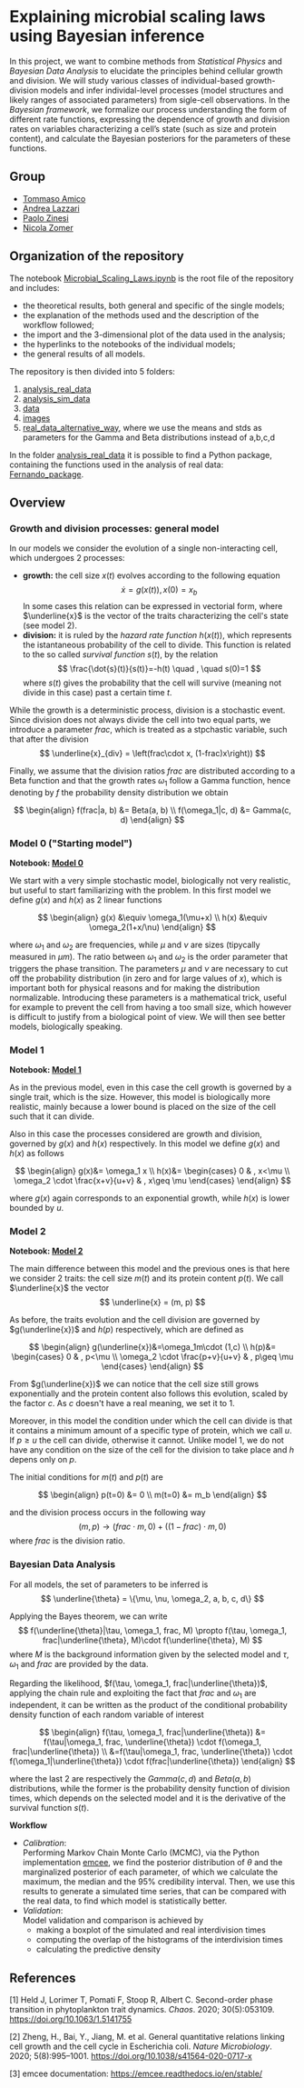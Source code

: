 # Explaining microbial scaling laws using Bayesian inference
In this project, we want to combine methods from _Statistical Physics_ and _Bayesian Data Analysis_ to elucidate the principles behind cellular growth and division. We will study various classes of individual-based growth-division models and infer individal-level processes (model structures and likely ranges of associated parameters) from sigle-cell observations. In the _Bayesian framework_, we formalize our process understanding the form of different rate functions, expressing the dependence of growth and division rates on variables characterizing a cell’s state (such as size and protein content), and calculate the Bayesian posteriors for the parameters of these functions.

## Group 
- [Tommaso Amico](https://github.com/tommasoamico)
- [Andrea Lazzari](https://github.com/AndreaLazzari)
- [Paolo Zinesi](https://github.com/PaoloZinesi)
- [Nicola Zomer](https://github.com/NicolaZomer)

## Organization of the repository
The notebook [Microbial_Scaling_Laws.ipynb](./Microbial_Scaling_Laws.ipynb) is the root file of the repository and includes:
- the theoretical results, both general and specific of the single models;
- the explanation of the methods used and the description of the workflow followed;
- the import and the 3-dimensional plot of the data used in the analysis;
- the hyperlinks to the notebooks of the individual models;
- the general results of all models. 

The repository is then divided into 5 folders:
1. [analysis_real_data](./analysis_real_data)
2. [analysis_sim_data](./analysis_sim_data)
3. [data](./data)
4. [images](./images)
5. [real_data_alternative_way](./real_data_alternative_way), where we use the means and stds as parameters for the Gamma and Beta distributions instead of a,b,c,d

In the folder [analysis_real_data](./analysis_real_data) it is possible to find a Python package, containing the functions used in the analysis of real data: [Fernando_package](./analysis_real_data/Fernando_package).

## Overview
### Growth and division processes: general model 
In our models we consider the evolution of a single non-interacting cell, which undergoes 2 processes:
- **growth:** the cell size $x(t)$ evolves according to the following equation
    $$ \dot{x}=g(x(t))   ,      x(0)=x_b $$
    In some cases this relation can be expressed in vectorial form, where $\underline{x}$ is the vector of the traits characterizing the cell's state (see model 2). 
- **division:** it is ruled by the _hazard rate function_ $h(x(t))$, which represents the istantaneous probability of the cell to divide. This function is related to the so called _survival function_ $s(t)$, by the relation
    $$ \frac{\dot{s}(t)}{s(t)}=-h(t) \quad , \quad s(0)=1 $$
    where $s(t)$ gives the probability that the cell will survive (meaning not divide in this case) past a certain time $t$.

While the growth is a deterministic process, division is a stochastic event. Since division does not always divide the cell into two equal parts, we introduce a parameter $frac$, which is treated as a stpchastic variable, such that after the division
$$ \underline{x}_{div} = \left(frac\cdot x, (1-frac)x\right)) $$

Finally, we assume that the division ratios $frac$ are distributed according to a Beta function and that the growth rates $\omega_1$ follow a Gamma function, hence denoting by $f$ the probability density distribution we obtain

$$
\begin{align}
f(frac|a, b) &= Beta(a, b) \\
f(\omega_1|c, d) &= Gamma(c, d)
\end{align}
$$

### Model 0 ("Starting model")
**Notebook: [Model 0](./analysis_real_data/REAL_Model_0.ipynb)**

We start with a very simple stochastic model, biologically not very realistic, but useful to start familiarizing with the problem. In this first model we define $g(x)$ and $h(x)$ as 2 linear functions

$$
\begin{align}
g(x) &\equiv \omega_1(\mu+x) \\
h(x) &\equiv \omega_2(1+x/\nu)
\end{align}
$$

where $\omega_1$ and $\omega_2$ are frequencies, while $\mu$ and $\nu$ are sizes (tipycally measured in $\mu m$). The ratio between $\omega_1$ and $\omega_2$ is the order parameter that triggers the phase transition. The parameters $\mu$ and $\nu$ are necessary to cut off the probability distribution (in zero and for large values of $x$), which is important both for physical reasons and for making the distribution normalizable. Introducing these parameters is a mathematical trick, useful for example to prevent the cell from having a too small size, which however is difficult to justify from a biological point of view. We will then see better models, biologically speaking.

### Model 1
**Notebook: [Model 1](./analysis_real_data/REAL_Model_1.ipynb)**

As in the previous model, even in this case the cell growth is governed by a single trait, which is the size. However, this model is biologically more realistic, mainly because a lower bound is placed on the size of the cell such that it can divide. 

Also in this case the processes considered are growth and division, governed by $g(x)$ and $h(x)$ respectively. In this model we define $g(x)$ and $h(x)$ as follows

$$
\begin{align}
g(x)&= \omega_1 x \\
h(x)&=
\begin{cases}
    0  & , x<\mu \\
    \omega_2 \cdot \frac{x+v}{u+v} & , x\geq \mu
\end{cases}
\end{align}
$$

where $g(x)$ again corresponds to an exponential growth, while $h(x)$ is lower bounded by $u$.   

### Model 2
**Notebook: [Model 2](./analysis_real_data/REAL_Model_2.ipynb)**

The main difference between this model and the previous ones is that here we consider 2 traits: the cell size $m(t)$ and its protein content $p(t)$. We call $\underline{x}$ the vector
$$ \underline{x} = (m, p) $$

As before, the traits evolution and the cell division are governed by $g(\underline{x})$ and $h(p)$ respectively, which are defined as 

$$
\begin{align}
g(\underline{x})&=\omega_1m\cdot (1,c) \\
h(p)&=
    \begin{cases}
    0   & , p<\mu \\
    \omega_2 \cdot \frac{p+v}{u+v} & , p\geq \mu
    \end{cases}
\end{align}
$$

From $g(\underline{x})$ we can notice that the cell size still grows exponentially and the protein content also follows this evolution, scaled by the factor $c$. As $c$ doesn't have a real meaning, we set it to $1$. 

Moreover, in this model the condition under which the cell can divide is that it contains a minimum amount of a specific type of protein, which we call $u$. If $p\geq u$ the cell can divide, otherwise it cannot. Unlike model 1, we do not have any condition on the size of the cell for the division to take place and $h$ depens only on $p$.

The initial conditions for $m(t)$ and $p(t)$ are

$$
\begin{align}
    p(t=0) &= 0 \\
    m(t=0) &= m_b
\end{align}
$$

and the division process occurs in the following way
$$ (m,  p) \rightarrow (frac\cdot m, 0) + ((1-frac)\cdot m, 0)$$
where $frac$ is the division ratio.

### Bayesian Data Analysis
For all models, the set of parameters to be inferred is 
$$ \underline{\theta} = \{\mu, \nu, \omega_2, a, b, c, d\} $$

Applying the Bayes theorem, we can write
$$ f(\underline{\theta}|\tau, \omega_1, frac, M) \propto f(\tau, \omega_1, frac|\underline{\theta}, M)\cdot f(\underline{\theta}, M) $$
where $M$ is the background information given by the selected model and $\tau$, $\omega_1$ and $frac$ are provided by the data.

Regarding the likelihood, $f(\tau, \omega_1, frac|\underline{\theta})$, applying the chain rule and exploiting the fact that $frac$ and $\omega_1$ are independent, it can be written as the product of the conditional probability density function of each random variable of interest

$$
\begin{align}
    f(\tau, \omega_1, frac|\underline{\theta}) &= f(\tau|\omega_1, frac, \underline{\theta}) \cdot f(\omega_1, frac|\underline{\theta}) \\
    &=f(\tau|\omega_1, frac, \underline{\theta}) \cdot f(\omega_1|\underline{\theta}) \cdot f(frac|\underline{\theta})
\end{align}
$$ 

where the last 2 are respectively the $Gamma(c, d)$ and $Beta(a, b)$ distributions, while the former is the probability density function of division times, which depends on the selected model and it is the derivative of the survival function $s(t)$.

**Workflow**
- _Calibration_: <br> 
  Performing Markov Chain Monte Carlo (MCMC), via the Python implementation [emcee](https://emcee.readthedocs.io/en/stable/), we find the posterior distribution of $\theta$ and the marginalized posterior of each parameter, of which we calculate the maximum, the median and the 95% credibility interval. Then, we use this results to generate a simulated time series, that can be compared with the real data, to find which model is statistically better.  
- _Validation_: <br>
  Model validation and comparison is achieved by 
  - making a boxplot of the simulated and real interdivision times
  - computing the overlap of the histograms of the interdivision times
  - calculating the predictive density

## References
[1] Held J, Lorimer T, Pomati F, Stoop R, Albert C. Second-order phase transition in phytoplankton trait dynamics. _Chaos_. 2020; 30(5):053109. https://doi.org/10.1063/1.5141755 

[2] Zheng, H., Bai, Y., Jiang, M. et al. General quantitative relations linking cell growth and the cell cycle in Escherichia coli. _Nature Microbiology_. 2020;  5(8):995–1001. https://doi.org/10.1038/s41564-020-0717-x 

[3] emcee documentation: https://emcee.readthedocs.io/en/stable/

